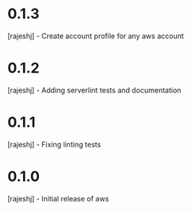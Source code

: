# 0.1.3 
[rajeshj] - Create account profile for any  aws account 
# 0.1.2 
[rajeshj] - Adding serverlint tests and documentation
# 0.1.1
[rajeshj] - Fixing linting tests
# 0.1.0
[rajeshj] - Initial release of aws

